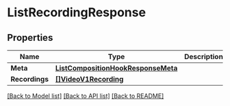 # ListRecordingResponse

## Properties

Name | Type | Description | Notes
------------ | ------------- | ------------- | -------------
**Meta** | [**ListCompositionHookResponseMeta**](ListCompositionHookResponse_meta.md) |  | [optional] 
**Recordings** | [**[]VideoV1Recording**](video.v1.recording.md) |  | [optional] 

[[Back to Model list]](../README.md#documentation-for-models) [[Back to API list]](../README.md#documentation-for-api-endpoints) [[Back to README]](../README.md)


